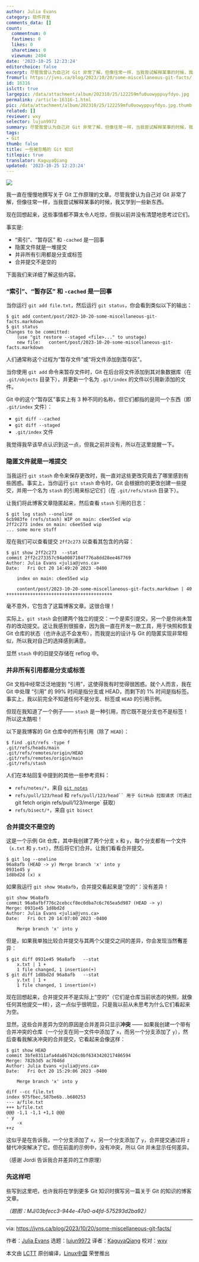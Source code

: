```yaml
---
author: Julia Evans
category: 软件开发
comments_data: []
count:
  commentnum: 0
  favtimes: 0
  likes: 0
  sharetimes: 0
  viewnum: 2494
date: '2023-10-25 12:23:24'
editorchoice: false
excerpt: 尽管我曾认为自己对 Git 非常了解，但像往常一样，当我尝试解释某事的时候，我又学到一些新东西。
fromurl: https://jvns.ca/blog/2023/10/20/some-miscellaneous-git-facts/
id: 16316
islctt: true
largepic: /data/attachment/album/202310/25/122259mfu0uowyppuyfdyo.jpg
permalink: /article-16316-1.html
pic: /data/attachment/album/202310/25/122259mfu0uowyppuyfdyo.jpg.thumb.jpg
related: []
reviewer: wxy
selector: lujun9972
summary: 尽管我曾认为自己对 Git 非常了解，但像往常一样，当我尝试解释某事的时候，我又学到一些新东西。
tags:
- Git
thumb: false
title: 一些被忽略的 Git 知识
titlepic: true
translator: KaguyaQiang
updated: '2023-10-25 12:23:24'
---
```


![](/data/attachment/album/202310/25/122259mfu0uowyppuyfdyo.jpg)


我一直在慢慢地撰写关于 Git 工作原理的文章。尽管我曾认为自己对 Git 非常了解，但像往常一样，当我尝试解释某事的时候，我又学到一些新东西。


现在回想起来，这些事情都不算太令人吃惊，但我以前并没有清楚地思考过它们。


事实是:


* “索引”、“暂存区” 和 `-cached` 是一回事
* 隐匿文件就是一堆提交
* 并非所有引用都是分支或标签
* 合并提交不是空的


下面我们来详细了解这些内容。


### “索引”、“暂存区” 和 `-cached` 是一回事


当你运行 `git add file.txt`，然后运行 `git status`，你会看到类似以下的输出：



```
$ git add content/post/2023-10-20-some-miscellaneous-git-facts.markdown
$ git status
Changes to be committed:
    (use "git restore --staged <file>..." to unstage)
    new file:   content/post/2023-10-20-some-miscellaneous-git-facts.markdown

```

人们通常称这个过程为“暂存文件”或“将文件添加到暂存区”。


当你使用 `git add` 命令来暂存文件时，Git 在后台将文件添加到其对象数据库（在 `.git/objects` 目录下），并更新一个名为 `.git/index` 的文件以引用新添加的文件。


Git 中的这个“暂存区”事实上有 3 种不同的名称，但它们都指的是同一个东西（即 `.git/index` 文件）：


* `git diff --cached`
* `git diff --staged`
* `.git/index` 文件


我觉得我早该早点认识到这一点，但我之前并没有，所以在这里提醒一下。


### 隐匿文件就是一堆提交


当我运行 `git stash` 命令来保存更改时，我一直对这些更改究竟去了哪里感到有些困惑。事实上，当你运行 `git stash` 命令时，Git 会根据你的更改创建一些提交，并用一个名为 `stash` 的引用来标记它们（在 `.git/refs/stash` 目录下）。


让我们将此博客文章隐匿起来，然后查看 `stash` 引用的日志：



```
$ git log stash --oneline
6cb983fe (refs/stash) WIP on main: c6ee55ed wip
2ff2c273 index on main: c6ee55ed wip
... some more stuff

```

现在我们可以查看提交 `2ff2c273` 以查看其包含的内容：



```
$ git show 2ff2c273  --stat
commit 2ff2c273357c94a0087104f776a8dd28ee467769
Author: Julia Evans <julia@jvns.ca>
Date:   Fri Oct 20 14:49:20 2023 -0400

    index on main: c6ee55ed wip

    content/post/2023-10-20-some-miscellaneous-git-facts.markdown | 40 ++++++++++++++++++++++++++++++++++++++++

```

毫不意外，它包含了这篇博客文章。这很合理！


实际上，`git stash` 会创建两个独立的提交：一个是索引提交，另一个是你尚未暂存的改动提交。这让我感到很振奋，因为我一直在开发一款工具，用于快照和恢复 Git 仓库的状态（也许永远不会发布），而我提出的设计与 Git 的隐匿实现非常相似，所以我对自己的选择感到满意。


显然 `stash` 中的旧提交存储在 reflog 中。


### 并非所有引用都是分支或标签


Git 文档中经常泛泛地提到 “引用”，这使得我有时觉得很困惑。就个人而言，我在 Git 中处理 “引用” 的 99% 时间是指分支或 HEAD，而剩下的 1% 时间是指标签。事实上，我以前完全不知道任何不是分支、标签或 `HEAD` 的引用示例。


但现在我知道了一个例子—— `stash` 是一种引用，而它既不是分支也不是标签！所以这太酷啦！


以下是我博客的 Git 仓库中的所有引用（除了 `HEAD`）：



```
$ find .git/refs -type f
.git/refs/heads/main
.git/refs/remotes/origin/HEAD
.git/refs/remotes/origin/main
.git/refs/stash

```

人们在本帖回复中提到的其他一些参考资料：


* `refs/notes/*`，来自 [`git notes`](https://tylercipriani.com/blog/2022/11/19/git-notes-gits-coolest-most-unloved-feature/)
* `refs/pull/123/head` 和 `refs/pull/123/head`` 用于 GitHub 拉取请求（可通过` git fetch origin refs/pull/123/merge` 获取）
* `refs/bisect/*`，来自 `git bisect`


### 合并提交不是空的


这是一个示例 Git 仓库，其中我创建了两个分支 `x` 和 `y`，每个分支都有一个文件（`x.txt` 和 `y.txt`），然后将它们合并。让我们看看合并提交。



```
$ git log --oneline
96a8afb (HEAD -> y) Merge branch 'x' into y
0931e45 y
1d8bd2d (x) x

```

如果我运行 `git show 96a8afb`，合并提交看起来是“空的”：没有差异！



```
git show 96a8afb
commit 96a8afbf776c2cebccf8ec0dba7c6c765ea5d987 (HEAD -> y)
Merge: 0931e45 1d8bd2d
Author: Julia Evans <julia@jvns.ca>
Date:   Fri Oct 20 14:07:00 2023 -0400

    Merge branch 'x' into y

```

但是，如果我单独比较合并提交与其两个父提交之间的差异，你会发现当然**有**差异：



```
$ git diff 0931e45 96a8afb   --stat
    x.txt | 1 +
    1 file changed, 1 insertion(+)
$ git diff 1d8bd2d 96a8afb   --stat
    y.txt | 1 +
    1 file changed, 1 insertion(+)

```

现在回想起来，合并提交并不是实际上“空的”（它们是仓库当前状态的快照，就像任何其他提交一样），这一点似乎很明显，只是我以前从未思考为什么它们看起来为空。


显然，这些合并差异为空的原因是合并差异只显示**冲突** —— 如果我创建一个带有合并冲突的仓库（一个分支在同一文件中添加了 `x`，而另一个分支添加了 `y`），然后查看我解决冲突的合并提交，它看起来会像这样：



```
$ git show HEAD
commit 3bfe8311afa4da867426c0bf6343420217486594
Merge: 782b3d5 ac7046d
Author: Julia Evans <julia@jvns.ca>
Date:   Fri Oct 20 15:29:06 2023 -0400

    Merge branch 'x' into y

diff --cc file.txt
index 975fbec,587be6b..b680253
--- a/file.txt
+++ b/file.txt
@@@ -1,1 -1,1 +1,1 @@@
- y
    -x
++z

```

这似乎是在告诉我，一个分支添加了 `x`，另一个分支添加了 `y`，合并提交通过将 `z` 替代冲突解决了它。但在前面的示例中，没有冲突，所以 Git 并未显示任何差异。


（感谢 Jordi 告诉我合并差异的工作原理）


### 先这样吧


些写到这里吧，也许我将在学到更多 Git 知识时撰写另一篇关于 Git 的知识的博客文章。


*（题图：MJ/03bfecc3-944e-47a0-a4fd-575293d2ba92）*




---


via: <https://jvns.ca/blog/2023/10/20/some-miscellaneous-git-facts/>


作者：[Julia Evans](https://jvns.ca/) 选题：[lujun9972](https://github.com/lujun9972) 译者：[KaguyaQiang](https://github.com/KaguyaQiang) 校对：[wxy](https://github.com/wxy)


本文由 [LCTT](https://github.com/LCTT/TranslateProject) 原创编译，[Linux中国](https://linux.cn/) 荣誉推出